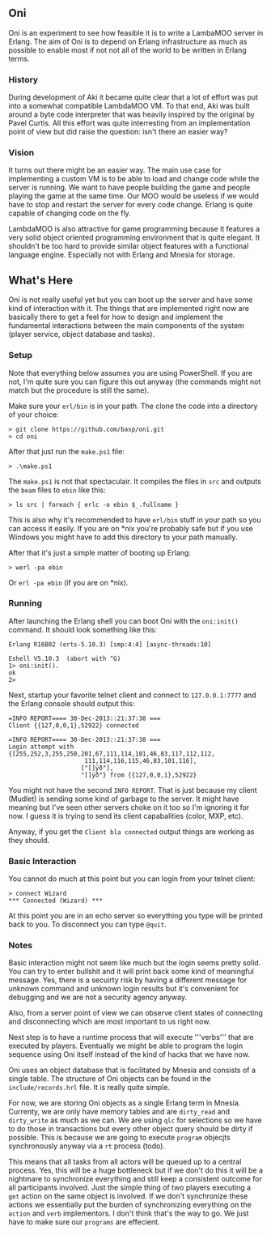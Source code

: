 ## Oni
Oni is an experiment to see how feasible it is to write a LambaMOO server in Erlang. The aim of Oni is to depend on Erlang infrastructure as much as possible to enable most if not not all of the world to be written in Erlang terms.

### History
During development of Aki it became quite clear that a lot of effort was put into a somewhat compatible LambdaMOO VM. To that end, Aki was built around a byte code interpreter that was heavily inspired by the original by Pavel Curtis. All this effort was quite interresting from an implementation point of view but did raise the question: isn't there an easier way? 

### Vision
It turns out there might be an easier way. The main use case for implementing a custom VM is to be able to load and change code while the server is running. We want to have people building the game and people playing the game at the same time. Our MOO would be useless if we would have to stop and restart the server for every code change. Erlang is quite capable of changing code on the fly.

LambdaMOO is also attractive for game programming because it features a very solid object oriented programming environment that is quite elegant. It shouldn't be too hard to provide similar object features with a functional language engine. Especially not with Erlang and Mnesia for storage.

## What's Here
Oni is not really useful yet but you can boot up the server and have some kind of interaction with it. The things that are implemented right now are basically there to get a feel for how to design and implement the fundamental interactions between the main components of the system (player service, object database and tasks). 

### Setup
Note that everything below assumes you are using PowerShell. If you are not, I'm quite sure you can figure this out anyway (the commands might not match but the procedure is still the same).

Make sure your <code>erl/bin</code> is in your path. The clone the code into a directory of your choice:

    > git clone https://github.com/basp/oni.git
    > cd oni

After that just run the <code>make.ps1</code> file:

    > .\make.ps1

The `make.ps1` is not that spectaculair. It compiles the files in `src` and outputs the `beam` files to `ebin` like this:

    > ls src | foreach { erlc -o ebin $_.fullname }

This is also why it's recommended to have `erl/bin` stuff in your path so you can access it easily. If you are on *nix you're probably safe but if you use Windows you might have to add this directory to your path manually.

After that it's just a simple matter of booting up Erlang:

    > werl -pa ebin

Or `erl -pa ebin` (if you are on *nix).

### Running
After launching the Erlang shell you can boot Oni with the `oni:init()` command. It should look something like this:


    Erlang R16B02 (erts-5.10.3) [smp:4:4] [async-threads:10]

    Eshell V5.10.3  (abort with ^G)
    1> oni:init().
    ok
    2>

Next, startup your favorite telnet client and connect to `127.0.0.1:7777` and the Erlang console should output this:

    =INFO REPORT==== 30-Dec-2013::21:37:38 ===
    Client {{127,0,0,1},52922} connected

    =INFO REPORT==== 30-Dec-2013::21:37:38 ===
    Login attempt with {[255,252,3,255,250,201,67,111,114,101,46,83,117,112,112,
                         111,114,116,115,46,83,101,116],
                        ["[]ÿð"],
                        "[]ÿð"} from {{127,0,0,1},52922}

You might not have the second `INFO REPORT`. That is just because my client (Mudlet) is sending some kind of garbage to the server. It might have meaning but I've seen other servers choke on it too so I'm ignoring it for now. I guess it is trying to send its client capabalities (color, MXP, etc). 

Anyway, if you get the `Client bla connected` output things are working as they should.

### Basic Interaction
You cannot do much at this point but you can login from your telnet client:

    > connect Wizard
    *** Connected (Wizard) ***

At this point you are in an echo server so everything you type will be printed back to you. To disconnect you can type `@quit`.

### Notes
Basic interaction might not seem like much but the login seems pretty solid. You can try to enter bullshit and it will print back some kind of meaningful message. Yes, there is a secuirty risk by having a different message for unknown command and unknown login results but it's convenient for debugging and we are not a security agency anyway.

Also, from a server point of view we can observe client states of connecting and disconnecting which are most important to us right now.

Next step is to have a runtime process that will execute '''verbs''' that are executed by players. Eventually we might be able to program the login sequence using Oni itself instead of the kind of hacks that we have now.

Oni uses an object database that is facilitated by Mnesia and consists of a single table. The structure of Oni objects can be found in the `include/records.hrl` file. It is really quite simple.

For now, we are storing Oni objects as a single Erlang term in Mnesia. Currenty, we are only have memory tables and are `dirty_read` and `dirty_write` as much as we can. We are using `qlc` for selections so we have to do those in transactions but every other object query should be dirty if possible. This is because we are going to execute `program` objecjts synchronously anyway via a `rt` process (todo). 

This means that all tasks from all actors will be queued up to a central process. Yes, this will be a huge bottleneck but if we don't do this it will be a nightmare to synchronize everything and still keep a consistent outcome for all participants involved. Just the simple thing of two players executing a `get` action on the same object is involved. If we don't synchronize these actions we essentially put the burden of synchronizing everything on the `action` and `verb` implementors. I don't think that's the way to go. We just have to make sure our `programs` are effecient.